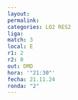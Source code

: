 ```yaml
---
layout: 
permalink: 
categories: LO2 RES2
liga: 
match: 3
local: E
r1: 2
r2: 0
out: DMD
hora: '"21:30"'
fecha: 21.11.24
ronda: "2"
---
```

